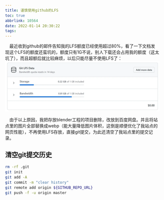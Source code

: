 ```yaml
---
title: 谨慎使用github的LFS
toc: true
abbrlink: 10564
date: 2022-01-14 20:30:22
tags:
---
```


&emsp;最近收到github的邮件告知我的LFS额度已经使用超过80%，看了一下文档发现这个LFS的额度还蛮坑的，额度只有1G不说，别人下载还会占用我的额度（这太坑了），而且超额后就比较麻烦，以后只能尽量不使用LFS了：
![github-lfs额度问题](/blog_images/未分类/github-lfs额度问题.webp)

&emsp;由于以上原因，我把存放blender工程的项目删除，改放到百度网盘。并且将站点里的图片全部替换成webp（能大量降低图片体积，这倒是顺便优化了我站点的网页性能），不再使用LFS存放，直接git提交，为此还清空了我站点里的提交记录。

## 清空git提交历史 
```bash
rm -rf .git 
git init 
git add -A 
git commit -m "clear history" 
git remote add origin ${GITHUB_REPO_URL} 
git push -f -u origin master
```